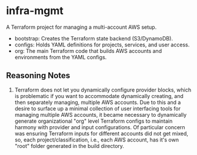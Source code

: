 # infra-mgmt

A Terraform project for managing a multi-account AWS setup.

- bootstrap: Creates the Terraform state backend (S3/DynamoDB).
- configs: Holds YAML definitions for projects, services, and user access.
- org: The main Terraform code that builds AWS accounts and environments from the YAML configs.


## Reasoning Notes
1. Terraform does not let you dynamically configure provider blocks, which is problematic if you want to accommodate dynamically creating, and then separately managing, multiple AWS accounts. Due to this and a desire to surface up a minimal collection of user interfacing tools for managing multiple AWS accounts, it became necessary to dynamically generate organizational "org" level Terraform configs to maintain harmony with provider and input configurations. Of particular concern was ensuring Terraform inputs for different accounts did not get mixed, so, each project/classification, i.e., each AWS account, has it's own "root" folder generated in the build directory.